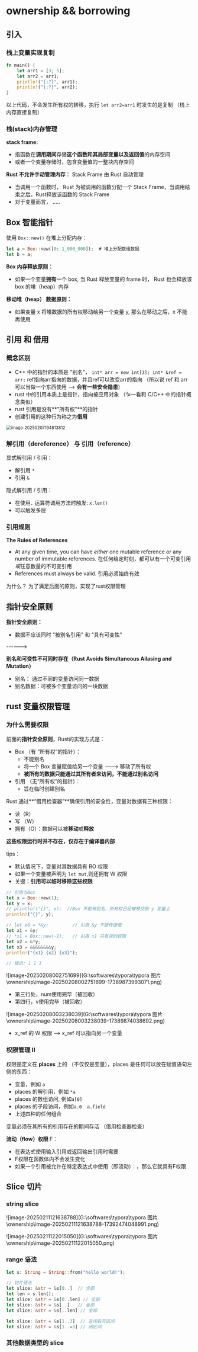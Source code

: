 #  ownership && borrowing

## 引入

### 栈上变量实现复制

```rust
fn main() {
    let arr1 = [3; 5];
    let arr2 = arr1;
    println!("{:?}", arr1);
    println!("{:?}", arr2);
}
```



以上代码，不会发生所有权的转移，执行 `let arr2=arr1` 时发生的是复制 （栈上内存直接复制）



### 栈(stack)内存管理

**stack frame:**

- 指函数在**调用期间**存储**这个函数和其局部变量以及返回值**的内存空间
- 或者一个变量存储时，包含变量值的一整块内存空间



**Rust 不允许手动管理内存**： Stack Frame 由 Rust 自动管理

- 当调用一个函数时， Rust 为被调用的函数分配一个 Stack Frame，当调用结束之后，Rust释放该函数的 Stack Frame
- 对于变量而言， .....



## Box 智能指针



使用 `Box::new()` 在堆上分配内存：

```rust
let a = Box::new([0; 1_000_000]);  # 堆上分配数组数据
let b = a;
```





**Box 内存释放原则：**

- 如果一个变量**拥有**一个 box, 当 Rust 释放变量的 frame 时， Rust 也会释放该 box 的堆（heap）内存



**移动堆（heap） 数据原则：**

- 如果变量 x 将堆数据的所有权移动给另一个变量 y, 那么在移动之后，x 不能再使用





## 引用 和 借用

### 概念区别

- C++ 中的指针的本质是 "别名"， `int* arr = new int[3]; int* &ref = arr;`  ref指向arr指向的数据，并且ref可以改变arr的指向 （所以说 ref 和 arr 可以当做一个东西使用  --> **会有一些安全隐患**）
- rust 中的引用本质上是指针，指向被应用对象 （乍一看和 C/C++ 中的指针概念类似）
- rust 引用是没有**"所有权"**的指针
- 创建引用的这种行为称之为**借用**

<img src="G:\softwares\typora\typora 图片\ownership\image-20250207194813812-17389874087743.png" alt="image-20250207194813812" style="zoom:80%;" />



### 解引用（dereference） 与 引用（reference）

显式解引用 / 引用：

- 解引用 `*`
- 引用 `&`



隐式解引用 / 引用：

- 在使用`.` 运算符调用方法时触发: `x.len()`
- 可以触发多层



### 引用规则

**The Rules of References** 

- At any given time, you can have *either* one mutable reference *or* any number of immutable references.
  在任何给定时刻，都可以有一个可变引用*或*任意数量的不可变引用
- References must always be valid.
  引用必须始终有效

为什么？ 为了满足后面的原则，实现了rust权限管理



## 指针安全原则

**指针安全原则：**

- 数据不应该同时 "被别名引用" 和 "具有可变性"

------> 

**别名和可变性不可同时存在（Rust Avoids Simultaneous Ailasing and Mutation）**

- 别名： 通过不同的变量访问同一数据
- 别名数据：可被多个变量访问的一块数据





## rust 变量权限管理

### 为什么需要权限

前面的**指针安全原则**，Rust的实现方式是：

- Box （有 “所有权”的指针）：
  - 不能别名
  - 将一个 Box 变量赋值给另一个变量  --->  移动了所有权
  - **被所有的数据只能通过其所有者来访问，不能通过别名访问**
- 引用 （无“所有权”的指针）：
  - 旨在临时创建别名



Rust 通过**“借用检查器”**确保引用的安全性，变量对数据有三种权限：

- 读（R）
- 写 （W）
- 拥有（O）：数据可以被**移动**或**释放**

**这些权限运行时并不存在，仅存在于编译器内部**



tips：

- 默认情况下，变量对其数据具有 RO 权限
- 如果一个变量被声明为 `let mut`,则还拥有 W 权限
- 关键：**引用可以临时移除这些权限**

```rust
// 引用与Box
let x = Box::new(1);
let y = x;
// println!("{}", x);  //Box 不能有别名，所有权已经被移交到 y 变量上
println!("{}", y);

// let x0 = *&y;         // 引用 &y 不能传递值
let x1 = &y;
// *x1 = Box::new(-1);   // 引用 x1 只有读的权限
let x2 = &*y;
let x3 = &&&&&&&&y;
println!("{x1} {x2} {x3}");

// 输出: 1 1 1
```



![image-20250208002751699](G:\softwares\typora\typora 图片\ownership\image-20250208002751699-17389873993071.png)

- 第三行处，num使用完毕（被回收）
- 第四行，v使用完毕（被回收）



![image-20250208003238039](G:\softwares\typora\typora 图片\ownership\image-20250208003238039-17389874038692.png)

- x_ref 的 W 权限  -->   x_ref 可以指向另一个变量







### 权限管理 II

权限是定义在 **places** 上的 （不仅仅是变量），places 是任何可以放在赋值语句左侧的东西：

- 变量，例如 `a`
- places 的解引用，例如 `*a`
- places 的数组访问, 例如`a[0]`
- places 的子段访问，例如`a.0  a.field`
- 上述四种的任何组合





变量必须在其所有的引用存在的期间存活 （借用检查器检查）



**流动（flow）权限** F：

- 在表达式使用输入引用或返回输出引用时需要
- F权限在函数体内不会发生变化
- 如果一个引用被允许在特定表达式中使用（即流动）：，那么它就具有F权限







##  Slice 切片

### string slice



![image-20250211121638788](G:\softwares\typora\typora 图片\ownership\image-20250211121638788-17392474048991.png)



![image-20250211122015050](G:\softwares\typora\typora 图片\ownership\image-20250211122015050.png)





### range 语法

```rust
let s: String = String::from("hello world!");

// 切片语法
let slice: &str = &s[0..]  // 全部
let len = s.len();
let slice: &str = &s[0..len] // 全部
let slice: &str = &s[..]   // 全部
let slice: &str = &s[..len] // 全部

let slice: &str = &s[1..3]  // 左闭右开区间
let slice: &str = &s[1..=3] // 闭区间
```





###  其他数据类型的 slice

